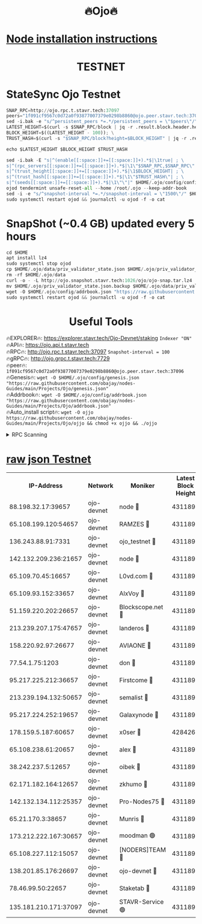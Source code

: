 <h1 align="center"> 🔥Ojo🔥</h1>

[Node installation instructions](https://github.com/obajay/nodes-Guides/tree/main/Projects/Ojo)
=

<h1 align="center"> TESTNET</h1>

# StateSync Ojo Testnet
```python
SNAP_RPC=http://ojo.rpc.t.stavr.tech:37097
peers="1f091cf9567c0d72a0f93877007379e0298b8860@ojo.peer.stavr.tech:37096"
sed -i.bak -e "s/^persistent_peers *=.*/persistent_peers = \"$peers\"/" $HOME/.ojo/config/config.toml
LATEST_HEIGHT=$(curl -s $SNAP_RPC/block | jq -r .result.block.header.height); \
BLOCK_HEIGHT=$((LATEST_HEIGHT - 100)); \
TRUST_HASH=$(curl -s "$SNAP_RPC/block?height=$BLOCK_HEIGHT" | jq -r .result.block_id.hash)

echo $LATEST_HEIGHT $BLOCK_HEIGHT $TRUST_HASH

sed -i.bak -E "s|^(enable[[:space:]]+=[[:space:]]+).*$|\1true| ; \
s|^(rpc_servers[[:space:]]+=[[:space:]]+).*$|\1\"$SNAP_RPC,$SNAP_RPC\"| ; \
s|^(trust_height[[:space:]]+=[[:space:]]+).*$|\1$BLOCK_HEIGHT| ; \
s|^(trust_hash[[:space:]]+=[[:space:]]+).*$|\1\"$TRUST_HASH\"| ; \
s|^(seeds[[:space:]]+=[[:space:]]+).*$|\1\"\"|" $HOME/.ojo/config/config.toml
ojod tendermint unsafe-reset-all --home /root/.ojo --keep-addr-book
sed -i -e "s/^snapshot-interval *=.*/snapshot-interval = \"1500\"/" $HOME/.ojo/config/app.toml
sudo systemctl restart ojod && journalctl -u ojod -f -o cat
```
# SnapShot (~0.4 GB) updated every 5 hours
```python
cd $HOME
apt install lz4
sudo systemctl stop ojod
cp $HOME/.ojo/data/priv_validator_state.json $HOME/.ojo/priv_validator_state.json.backup
rm -rf $HOME/.ojo/data
curl -o - -L http://ojo.snapshot.stavr.tech:1026/ojo/ojo-snap.tar.lz4 | lz4 -c -d - | tar -x -C $HOME/.ojo --strip-components 2
mv $HOME/.ojo/priv_validator_state.json.backup $HOME/.ojo/data/priv_validator_state.json
wget -O $HOME/.ojo/config/addrbook.json "https://raw.githubusercontent.com/obajay/nodes-Guides/main/Projects/Ojo/addrbook.json"
sudo systemctl restart ojod && journalctl -u ojod -f -o cat
```
 <h1 align="center"> Useful Tools</h1>

🔥EXPLORER🔥:        https://explorer.stavr.tech/Ojo-Devnet/staking        `Indexer "ON"` \
🔥API🔥:                     https://ojo.api.t.stavr.tech \
🔥RPC🔥:                    http://ojo.rpc.t.stavr.tech:37097              `Snapshot-interval = 100` \
🔥gRPC🔥:                  http://ojo.grpc.t.stavr.tech:7729 \
🔥peer🔥:                   `1f091cf9567c0d72a0f93877007379e0298b8860@ojo.peer.stavr.tech:37096` \
🔥Genesis🔥:    ```wget -O $HOME/.ojo/config/genesis.json "https://raw.githubusercontent.com/obajay/nodes-Guides/main/Projects/Ojo/genesis.json"``` \
🔥Addrbook🔥:    ```wget -O $HOME/.ojo/config/addrbook.json "https://raw.githubusercontent.com/obajay/nodes-Guides/main/Projects/Ojo/addrbook.json"``` \
🔥Auto_install script🔥: ```wget -O ojjo https://raw.githubusercontent.com/obajay/nodes-Guides/main/Projects/Ojo/ojjo && chmod +x ojjo && ./ojjo```


<details>
<summary>RPC Scanning</summary>

<h2 align="center"> We scan nodes in real time every 4 hours. And we provide the final result of RPC endpoints.
We cannot influence the operation of these nodes in any way. </h2>


```python
If Voting Power is higher than 0 --> then the Node is a validator of the network and may be subject to attack and be a potential threat to the chain.
```
```python
We marked such validators with a red symbol
```

</details>

[raw json Testnet](https://rpc-check.ojot.stavr.tech/ojot/rpc-ojot-result.json)
=


<table><tr><th>IP-Address</th><th>Network</th><th>Moniker</th><th>Latest Block Height</th><th>Earliest Block Height</th><th>Catching Up</th><th>Voting Power</th><th>Scan Time</th></tr><tr><td>88.198.32.17:39657</td><td>ojo-devnet</td><td>node 🔴</td><td>4311894</td><td>300001</td><td>False</td><td>65654</td><td>2023-12-03T02:19:48.510490886UTC</td></tr><tr><td>65.108.199.120:54657</td><td>ojo-devnet</td><td>RAMZES 🔴</td><td>4311890</td><td>306156</td><td>False</td><td>15420</td><td>2023-12-03T02:19:22.183452827UTC</td></tr><tr><td>136.243.88.91:7331</td><td>ojo-devnet</td><td>ojo_testnet 🔴</td><td>4311891</td><td>308845</td><td>False</td><td>1000</td><td>2023-12-03T02:19:28.709495190UTC</td></tr><tr><td>142.132.209.236:21657</td><td>ojo-devnet</td><td>node 🔴</td><td>4311894</td><td>350001</td><td>False</td><td>1999</td><td>2023-12-03T02:19:47.372612185UTC</td></tr><tr><td>65.109.70.45:16657</td><td>ojo-devnet</td><td>L0vd.com 🔴</td><td>4311895</td><td>695918</td><td>False</td><td>998</td><td>2023-12-03T02:19:54.496494712UTC</td></tr><tr><td>65.109.93.152:33657</td><td>ojo-devnet</td><td>AlxVoy 🔴</td><td>4311894</td><td>2319801</td><td>False</td><td>4536782</td><td>2023-12-03T02:19:47.065545294UTC</td></tr><tr><td>51.159.220.202:26657</td><td>ojo-devnet</td><td>Blockscope.net 🔴</td><td>4311890</td><td>2658001</td><td>False</td><td>981</td><td>2023-12-03T02:19:21.540394753UTC</td></tr><tr><td>213.239.207.175:47657</td><td>ojo-devnet</td><td>landeros 🔴</td><td>4311893</td><td>2714001</td><td>False</td><td>11083</td><td>2023-12-03T02:19:42.334755244UTC</td></tr><tr><td>158.220.92.97:26677</td><td>ojo-devnet</td><td>AVIAONE 🔴</td><td>4311893</td><td>2754001</td><td>False</td><td>13867</td><td>2023-12-03T02:19:42.069828789UTC</td></tr><tr><td>77.54.1.75:1203</td><td>ojo-devnet</td><td>don 🔴</td><td>4311894</td><td>2906401</td><td>False</td><td>10</td><td>2023-12-03T02:19:48.282781082UTC</td></tr><tr><td>95.217.225.212:36657</td><td>ojo-devnet</td><td>Firstcome 🔴</td><td>4311891</td><td>2985946</td><td>False</td><td>13566</td><td>2023-12-03T02:19:28.394453488UTC</td></tr><tr><td>213.239.194.132:50657</td><td>ojo-devnet</td><td>semalist 🔴</td><td>4311890</td><td>3223522</td><td>False</td><td>17897</td><td>2023-12-03T02:19:22.434004394UTC</td></tr><tr><td>95.217.224.252:19657</td><td>ojo-devnet</td><td>Galaxynode 🔴</td><td>4311895</td><td>3685492</td><td>False</td><td>11888</td><td>2023-12-03T02:19:51.263078273UTC</td></tr><tr><td>178.159.5.187:60657</td><td>ojo-devnet</td><td>x0ser 🔴</td><td>4284267</td><td>3940946</td><td>False</td><td>9764</td><td>2023-12-03T02:19:29.175201129UTC</td></tr><tr><td>65.108.238.61:20657</td><td>ojo-devnet</td><td>alex 🔴</td><td>4311890</td><td>4158001</td><td>False</td><td>11359</td><td>2023-12-03T02:19:21.853851901UTC</td></tr><tr><td>38.242.237.5:12657</td><td>ojo-devnet</td><td>oibek 🔴</td><td>4311890</td><td>4196001</td><td>False</td><td>1008</td><td>2023-12-03T02:19:22.732889262UTC</td></tr><tr><td>62.171.182.164:12657</td><td>ojo-devnet</td><td>zkhumo 🔴</td><td>4311894</td><td>4196001</td><td>False</td><td>999</td><td>2023-12-03T02:19:47.750164022UTC</td></tr><tr><td>142.132.134.112:25357</td><td>ojo-devnet</td><td>Pro-Nodes75 🔴</td><td>4311890</td><td>4211890</td><td>False</td><td>24651</td><td>2023-12-03T02:19:25.663209218UTC</td></tr><tr><td>65.21.170.3:38657</td><td>ojo-devnet</td><td>Munris 🔴</td><td>4311891</td><td>4211891</td><td>False</td><td>20123</td><td>2023-12-03T02:19:28.023834605UTC</td></tr><tr><td>173.212.222.167:30657</td><td>ojo-devnet</td><td>moodman 🟢</td><td>4311893</td><td>4211893</td><td>False</td><td>0</td><td>2023-12-03T02:19:39.692185665UTC</td></tr><tr><td>65.108.227.112:15057</td><td>ojo-devnet</td><td>[NODERS]TEAM 🔴</td><td>4311895</td><td>4211895</td><td>False</td><td>9999</td><td>2023-12-03T02:19:51.707766523UTC</td></tr><tr><td>138.201.85.176:26697</td><td>ojo-devnet</td><td>ojo-devnet 🔴</td><td>4311895</td><td>4211895</td><td>False</td><td>1000024000</td><td>2023-12-03T02:19:54.132073935UTC</td></tr><tr><td>78.46.99.50:22657</td><td>ojo-devnet</td><td>Staketab 🔴</td><td>4311895</td><td>4254801</td><td>False</td><td>1276</td><td>2023-12-03T02:19:54.745006509UTC</td></tr><tr><td>135.181.210.171:37097</td><td>ojo-devnet</td><td>STAVR-Service 🟢</td><td>4311890</td><td>4309001</td><td>False</td><td>0</td><td>2023-12-03T02:19:23.379923250UTC</td></tr></table>